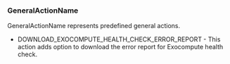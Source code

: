 ### GeneralActionName
GeneralActionName represents predefined general actions.

- DOWNLOAD_EXOCOMPUTE_HEALTH_CHECK_ERROR_REPORT - This action adds option to download the error report
for Exocompute health check.
